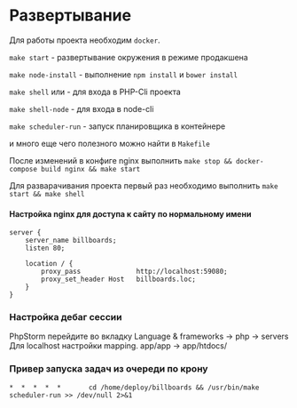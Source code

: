 # Развертывание

Для работы проекта необходим `docker`.

`make start` - развертывание окружения в режиме продакшена

`make node-install` - выполнение `npm install` и `bower install`

`make shell` или  - для входа в PHP-Cli проекта

`make shell-node` - для входа в node-cli

`make scheduler-run` - запуск планировщика в контейнере

и много еще чего полезного можно найти в `Makefile`

После изменений в конфиге nginx выполнить `make stop && docker-compose build nginx && make start`

Для разварачивания проекта первый раз необходимо выполнить
`make start && make shell`

#### Настройка nginx для доступа к сайту по нормальному имени
```
server {
    server_name billboards;
    listen 80;

    location / {
        proxy_pass              http://localhost:59080;
        proxy_set_header Host   billboards.loc;
    }
}
```

### Настройка дебаг сессии
PhpStorm перейдите во вкладку Language & frameworks -> php -> servers
Для localhost настройки mapping. app/app -> app/htdocs/

### Привер запуска задач из очереди по крону
```*  *  *  *  *       cd /home/deploy/billboards && /usr/bin/make scheduler-run >> /dev/null 2>&1```

